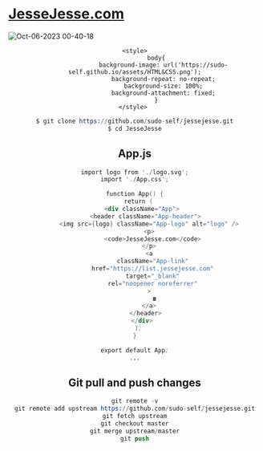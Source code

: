 # <a href="https://JesseJesse.com">JesseJesse.com</a>
![Oct-06-2023 00-40-18](https://github.com/sudo-self/JesseJesse/assets/119916323/2af3c8e3-df33-45e2-aa0c-f320ee551671)
<header>

    <style>
                body{
                    background-image: url('https://sudo-self.github.io/assets/HTML&CSS.png');
                    background-repeat: no-repeat;
                    background-size: 100%;
                    background-attachment: fixed;
                }
    </style> 

</head>

```s
$ git clone https://github.com/sudo-self/jessejesse.git
$ cd JesseJesse

```
## App.js
```s
import logo from './logo.svg';
import './App.css';

function App() {
  return (
    <div className="App">
      <header className="App-header">
        <img src={logo} className="App-logo" alt="logo" />
        <p>
          <code>JesseJesse.com</code>
        </p>
        <a
          className="App-link"
          href="https://list.jessejesse.com"
          target="_blank"
          rel="noopener noreferrer"
        >
           ☎
        </a>
      </header>
    </div>
  );
}

export default App;
...

```
## Git pull and push changes
```s
git remote -v
git remote add upstream https://github.com/sudo-self/jessejesse.git
git fetch upstream
git checkout master
git merge upstream/master
git push

```
